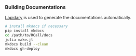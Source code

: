 ### Building Documentations

[Lapidary](https://github.com/MichaelHatherly/Lapidary.jl) is used to generate the documentations automatically.

```bash
# install mkdocs if necessary
pip install mkdocs
cd /path/to/RCall/docs
julia make.jl
mkdocs build --clean
mkdocs gh-deploy
```
